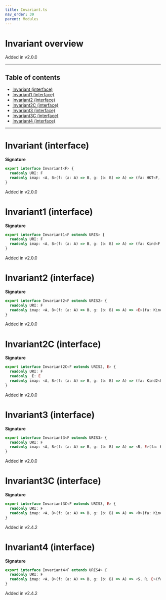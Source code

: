 ```yaml
---
title: Invariant.ts
nav_order: 39
parent: Modules
---
```


# Invariant overview

Added in v2.0.0

---

<h2 class="text-delta">Table of contents</h2>

- [Invariant (interface)](#invariant-interface)
- [Invariant1 (interface)](#invariant1-interface)
- [Invariant2 (interface)](#invariant2-interface)
- [Invariant2C (interface)](#invariant2c-interface)
- [Invariant3 (interface)](#invariant3-interface)
- [Invariant3C (interface)](#invariant3c-interface)
- [Invariant4 (interface)](#invariant4-interface)

---

# Invariant (interface)

**Signature**

```ts
export interface Invariant<F> {
  readonly URI: F
  readonly imap: <A, B>(f: (a: A) => B, g: (b: B) => A) => (fa: HKT<F, A>) => HKT<F, B>
}
```

Added in v2.0.0

# Invariant1 (interface)

**Signature**

```ts
export interface Invariant1<F extends URIS> {
  readonly URI: F
  readonly imap: <A, B>(f: (a: A) => B, g: (b: B) => A) => (fa: Kind<F, A>) => Kind<F, B>
}
```

Added in v2.0.0

# Invariant2 (interface)

**Signature**

```ts
export interface Invariant2<F extends URIS2> {
  readonly URI: F
  readonly imap: <A, B>(f: (a: A) => B, g: (b: B) => A) => <E>(fa: Kind2<F, E, A>) => Kind2<F, E, B>
}
```

Added in v2.0.0

# Invariant2C (interface)

**Signature**

```ts
export interface Invariant2C<F extends URIS2, E> {
  readonly URI: F
  readonly _E: E
  readonly imap: <A, B>(f: (a: A) => B, g: (b: B) => A) => (fa: Kind2<F, E, A>) => Kind2<F, E, B>
}
```

Added in v2.0.0

# Invariant3 (interface)

**Signature**

```ts
export interface Invariant3<F extends URIS3> {
  readonly URI: F
  readonly imap: <A, B>(f: (a: A) => B, g: (b: B) => A) => <R, E>(fa: Kind3<F, R, E, A>) => Kind3<F, R, E, B>
}
```

Added in v2.0.0

# Invariant3C (interface)

**Signature**

```ts
export interface Invariant3C<F extends URIS3, E> {
  readonly URI: F
  readonly imap: <A, B>(f: (a: A) => B, g: (b: B) => A) => <R>(fa: Kind3<F, R, E, A>) => Kind3<F, R, E, B>
}
```

Added in v2.4.2

# Invariant4 (interface)

**Signature**

```ts
export interface Invariant4<F extends URIS4> {
  readonly URI: F
  readonly imap: <A, B>(f: (a: A) => B, g: (b: B) => A) => <S, R, E>(fa: Kind4<F, S, R, E, A>) => Kind4<F, S, R, E, B>
}
```

Added in v2.4.2
